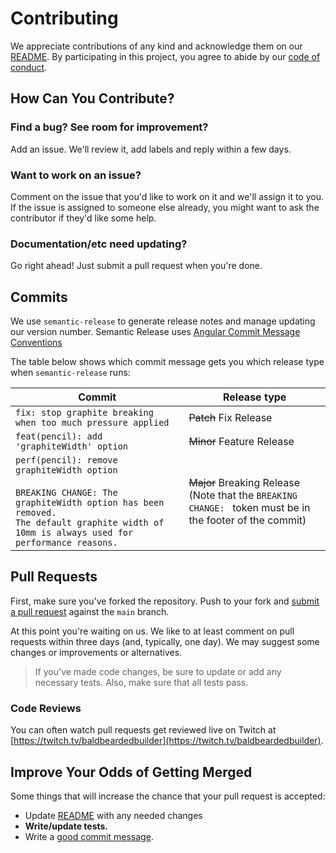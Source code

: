 # Contributing

We appreciate contributions of any kind and acknowledge them on our
[README][readme]. By participating in this project, you agree to abide by our
[code of conduct](CODE_OF_CONDUCT.md).

## How Can You Contribute?

### Find a bug? See room for improvement?

Add an issue. We'll review it, add labels and reply within a few days.

### Want to work on an issue?

Comment on the issue that you'd like to work on it and we'll assign it to you.
If the issue is assigned to someone else already, you might want to ask the
contributor if they'd like some help.

### Documentation/etc need updating?

Go right ahead! Just submit a pull request when you're done.

## Commits

We use `semantic-release` to generate release notes and manage updating our
version number. Semantic Release uses
[Angular Commit Message Conventions](https://github.com/angular/angular/blob/main/CONTRIBUTING.md#-commit-message-format)

The table below shows which commit message gets you which release type when
`semantic-release` runs:

| Commit | Release type |
| --- | --- |
| `fix: stop graphite breaking when too much pressure applied` | ~~Patch~~ Fix Release |
| `feat(pencil): add 'graphiteWidth' option` | ~~Minor~~ Feature Release |
| `perf(pencil): remove graphiteWidth option`<br><br>`BREAKING CHANGE: The graphiteWidth option has been removed.`<br>`The default graphite width of 10mm is always used for performance reasons.` | ~~Major~~ Breaking Release <br /> (Note that the `BREAKING CHANGE: ` token must be in the footer of the commit) |

## Pull Requests

First, make sure you've forked the repository. Push to your fork and
[submit a pull request](https://github.com/michaeljolley/terminal-warp/compare/)
against the `main` branch.

At this point you're waiting on us. We like to at least comment on pull requests
within three days (and, typically, one day). We may suggest some changes or
improvements or alternatives.

> If you've made code changes, be sure to update or add any necessary tests. Also,
> make sure that all tests pass.

### Code Reviews

You can often watch pull requests get reviewed live on Twitch at
[https://twitch.tv/baldbeardedbuilder](https://twitch.tv/baldbeardedbuilder).

## Improve Your Odds of Getting Merged

Some things that will increase the chance that your pull request is accepted:

- Update [README][readme] with any needed changes
- **Write/update tests.**
- Write a [good commit message](http://tbaggery.com/2008/04/19/a-note-about-git-commit-messages.html).

[readme]: https://github.com/MichaelJolley/vscode-vs-outlining/tree/main#readme